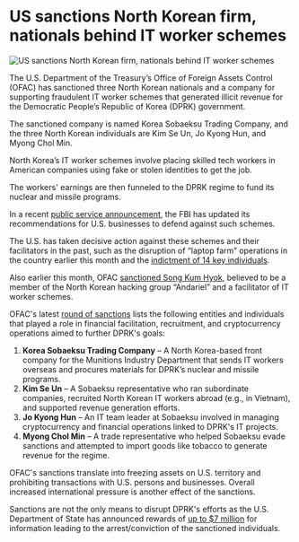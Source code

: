 # US sanctions North Korean firm, nationals behind IT worker schemes

![US sanctions North Korean firm, nationals behind IT worker schemes](https://www.bleepstatic.com/content/hl-images/2022/01/20/US_Treasury.jpg)

The U.S. Department of the Treasury’s Office of Foreign Assets Control (OFAC) has sanctioned three North Korean nationals and a company for supporting fraudulent IT worker schemes that generated illicit revenue for the Democratic People’s Republic of Korea (DPRK) government.

The sanctioned company is named Korea Sobaeksu Trading Company, and the three North Korean individuals are Kim Se Un, Jo Kyong Hun, and Myong Chol Min.

North Korea’s IT worker schemes involve placing skilled tech workers in American companies using fake or stolen identities to get the job.

The workers' earnings are then funneled to the DPRK regime to fund its nuclear and missile programs.

In a recent [public service announcement](http://www.ic3.gov/PSA/2025/PSA250723-4), the FBI has updated its recommendations for U.S. businesses to defend against such schemes.

The U.S. has taken decisive action against these schemes and their facilitators in the past, such as the disruption of “laptop farm” operations in the country earlier this month and the [indictment of 14 key individuals](https://www.bleepingcomputer.com/news/security/us-disrupts-north-korean-it-worker-laptop-farm-scheme-in-16-states/).

Also earlier this month, OFAC [sanctioned Song Kum Hyok](https://www.bleepingcomputer.com/news/legal/treasury-sanctions-north-korean-over-it-worker-malware-scheme/), believed to be a member of the North Korean hacking group “Andariel” and a facilitator of IT worker schemes. 

OFAC's latest [round of sanctions](http://home.treasury.gov/news/press-releases/sb0205) lists the following entities and individuals that played a role in financial facilitation, recruitment, and cryptocurrency operations aimed to further DPRK's goals:

1. **Korea Sobaeksu Trading Company** – A North Korea-based front company for the Munitions Industry Department that sends IT workers overseas and procures materials for DPRK’s nuclear and missile programs.
2. **Kim Se Un** – A Sobaeksu representative who ran subordinate companies, recruited North Korean IT workers abroad (e.g., in Vietnam), and supported revenue generation efforts.
3. **Jo Kyong Hun** – An IT team leader at Sobaeksu involved in managing cryptocurrency and financial operations linked to DPRK's IT projects.
4. **Myong Chol Min** – A trade representative who helped Sobaeksu evade sanctions and attempted to import goods like tobacco to generate revenue for the regime.

OFAC's sanctions translate into freezing assets on U.S. territory and prohibiting transactions with U.S. persons and businesses. Overall increased international pressure is another effect of the sanctions.

Sanctions are not the only means to disrupt DPRK's efforts as the U.S. Department of State has announced rewards of [up to $7 million](https://www.state.gov/releases/2025/07/united-states-disrupts-north-korea-revenue-generation-offering-rewards-of-up-to-15-million/) for information leading to the arrest/conviction of the sanctioned individuals.